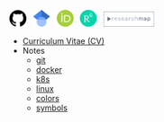 [<img src="/images/github.png" width="30">](https://github.com/ryoma-otsuka)&nbsp;&nbsp;
[<img src="/images/google_scholar.png" width="30">](https://scholar.google.co.jp/citations?user=TzrgGqEAAAAJ&hl=ja)&nbsp;&nbsp;
[<img src="/images/orcid.png" width="30">](https://orcid.org/0000-0002-5147-1916)&nbsp;&nbsp;
[<img src="/images/researchgate.png" width="30">](https://www.researchgate.net/profile/Ryoma-Otsuka-2)&nbsp;&nbsp;
[<img src="/images/research_map.png" width="90">](https://researchmap.jp/ryoma_otsuka)&nbsp;&nbsp;

- [Curriculum Vitae (CV)](docs/cv_en_jp_20240513.pdf)  
- Notes
  - [git](pages/notes/git.md)
  - [docker](pages/notes/docker.md)
  - [k8s](pages/notes/k8s.md)
  - [linux](pages/notes/linux.md)
  - [colors](pages/notes/colors.md) 
  - [symbols](pages/notes/symbols.md) 
